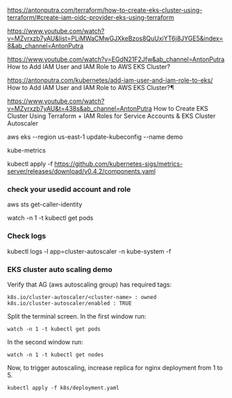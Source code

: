 https://antonputra.com/terraform/how-to-create-eks-cluster-using-terraform/#create-iam-oidc-provider-eks-using-terraform

https://www.youtube.com/watch?v=MZyrxzb7yAU&list=PLiMWaCMwGJXkeBzos8QuUxiYT6j8JYGE5&index=8&ab_channel=AntonPutra

https://www.youtube.com/watch?v=EGdN21F2Jfw&ab_channel=AntonPutra
How to Add IAM User and IAM Role to AWS EKS Cluster?

https://antonputra.com/kubernetes/add-iam-user-and-iam-role-to-eks/
How to Add IAM User and IAM Role to AWS EKS Cluster?¶


https://www.youtube.com/watch?v=MZyrxzb7yAU&t=438s&ab_channel=AntonPutra
How to Create EKS Cluster Using Terraform + IAM Roles for Service Accounts & EKS Cluster Autoscaler


aws eks --region us-east-1 update-kubeconfig --name demo

 kube-metrics 
 
 kubectl apply -f https://github.com/kubernetes-sigs/metrics-server/releases/download/v0.4.2/components.yaml

 ### check your usedid account and role
aws sts get-caller-identity

watch -n 1 -t kubectl get pods
###  Check logs 
kubectl logs -l app=cluster-autoscaler -n kube-system -f


### EKS cluster auto scaling demo
Verify that AG (aws autoscaling group) has required tags:
```
k8s.io/cluster-autoscaler/<cluster-name> : owned
k8s.io/cluster-autoscaler/enabled : TRUE
 ```
Split the terminal screen. In the first window run:
```
watch -n 1 -t kubectl get pods
 ```
In the second window run:
```
watch -n 1 -t kubectl get nodes
```
Now, to trigger autoscaling, increase replica for nginx deployment from 1 to 5.
```
kubectl apply -f k8s/deployment.yaml
 ```
